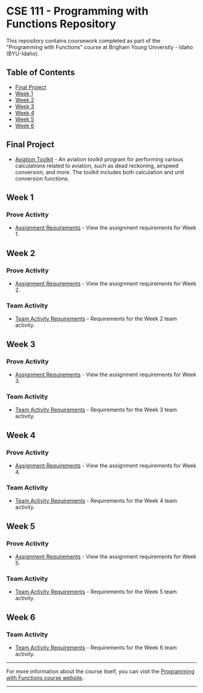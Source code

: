 # CSE 111 - Programming with Functions Repository

This repository contains coursework completed as part of the "Programming with Functions" course at Brigham Young University - Idaho (BYU-Idaho).

## Table of Contents

- [Final Project](#final-project)
- [Week 1](#week-1)
- [Week 2](#week-2)
- [Week 3](#week-3)
- [Week 4](#week-4)
- [Week 5](#week-5)
- [Week 6](#week-6)

## Final Project

- [Aviation Toolkit](final-project/aviation-toolkit) - An aviation toolkit program for performing various calculations related to aviation, such as dead reckoning, airspeed conversion, and more. The toolkit includes both calculation and unit conversion functions.

## Week 1

### Prove Activity

- [Assignment Requirements](https://byui-cse.github.io/cse111-ww-course/week01/prove.html) - View the assignment requirements for Week 1.


## Week 2

### Prove Activity

- [Assignment Requirements](https://byui-cse.github.io/cse111-ww-course/week02/prove.html) - View the assignment requirements for Week 2.

### Team Activity

- [Team Activity Requirements](https://byui-cse.github.io/cse111-ww-course/week02/team-activity.html) - Requirements for the Week 2 team activity.

## Week 3

### Prove Activity

- [Assignment Requirements](https://byui-cse.github.io/cse111-ww-course/week03/prove.html) - View the assignment requirements for Week 3.

### Team Activity

- [Team Activity Requirements](https://byui-cse.github.io/cse111-ww-course/week03/team-activity.html) - Requirements for the Week 3 team activity.

## Week 4

### Prove Activity

- [Assignment Requirements](https://byui-cse.github.io/cse111-ww-course/week04/prove.html) - View the assignment requirements for Week 4.

### Team Activity

- [Team Activity Requirements](https://byui-cse.github.io/cse111-ww-course/week04/team-activity.html) - Requirements for the Week 4 team activity.

## Week 5

### Prove Activity

- [Assignment Requirements](https://byui-cse.github.io/cse111-ww-course/week05/prove.html) - View the assignment requirements for Week 5.

### Team Activity

- [Team Activity Requirements](https://byui-cse.github.io/cse111-ww-course/week06/team-activity.html) - Requirements for the Week 5 team activity.

## Week 6

### Team Activity

- [Team Activity Requirements](https://byui-cse.github.io/cse111-ww-course/week06/team-activity.html) - Requirements for the Week 6 team activity.

---

For more information about the course itself, you can visit the [Programming with Functions course website](https://byui-cse.github.io/cse111-ww-course/index.html).

---
